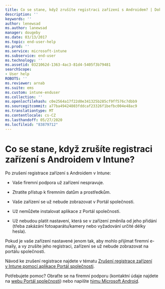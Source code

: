 ```yaml
---
title: Co se stane, když zrušíte registraci zařízení s Androidem? | Dokumentace Microsoftu
description: ''
keywords: ''
author: lenewsad
ms.author: lanewsad
manager: dougeby
ms.date: 03/13/2017
ms.topic: end-user-help
ms.prod: ''
ms.service: microsoft-intune
ms.subservice: end-user
ms.technology: ''
ms.assetid: 0321062d-1363-4ac3-81d4-5405f3b79481
searchScope:
- User help
ROBOTS: ''
ms.reviewer: arnab
ms.suite: ems
ms.custom: intune-enduser
ms.collection: ''
ms.openlocfilehash: c0e2564a17f22d0e341325b285cf9ff576c7dbb9
ms.sourcegitcommit: a77ba49424803fddcaf23326f1befbc004e48ac9
ms.translationtype: MT
ms.contentlocale: cs-CZ
ms.lasthandoff: 05/27/2020
ms.locfileid: "83879712"
---
```

# <a name="what-happens-if-you-unenroll-your-android-device-from-intune"></a>Co se stane, když zrušíte registraci zařízení s Androidem v Intune?

Po zrušení registrace zařízení s Androidem v Intune:

- Vaše firemní podpora už zařízení nespravuje.

- Ztratíte přístup k firemním datům a prostředkům.

- Vaše zařízení se už nebude zobrazovat v Portál společnosti.

- Už nemůžete instalovat aplikace z Portál společnosti.

- Už nebudou platit nastavení, která se v zařízení změnila od jeho přidání (třeba zakázání fotoaparátu/kamery nebo vyžadování určité délky hesla).

Pokud je vaše zařízení nastavené jenom tak, aby mohlo přijímat firemní e-maily, a vy zrušíte jeho registraci, zařízení se už nebude zobrazovat na portálu společnosti.

Návod ke zrušení registrace najdete v tématu [Zrušení registrace zařízení v Intune pomocí aplikace Portál společnosti](unenroll-your-device-from-intune-android.md).

Potřebujete pomoc? Obraťte se na firemní podporu (kontaktní údaje najdete na [webu Portál společnosti](https://go.microsoft.com/fwlink/?linkid=2010980)) nebo napište <a href="mailto:wintunedroidfbk@microsoft.com?subject=I have questions about unenrolling my Android device&body=Describe the issue you're experiencing here.">týmu Microsoft Android</a>.
